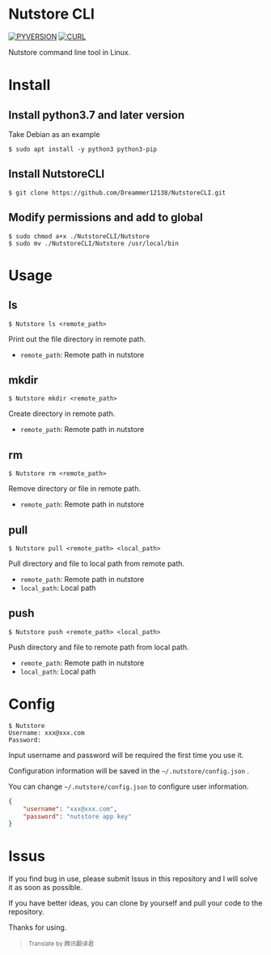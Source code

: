 <h1>Nutstore CLI</h1>

[![PYVERSION](https://img.shields.io/badge/Python-3.7.3-blue)](https://www.python.org) [![CURL](https://img.shields.io/badge/cURL-green)](http://curl.haxx.se)

Nutstore command line tool in Linux.

# Install

## Install python3.7 and later version

Take Debian as an example

```shell
$ sudo apt install -y python3 python3-pip
```

## Install NutstoreCLI

```shell
$ git clone https://github.com/Dreammer12138/NutstoreCLI.git
```

## Modify permissions and add to global

```shell
$ sudo chmod a+x ./NutstoreCLI/Nutstore
$ sudo mv ./NutstoreCLI/Nutstore /usr/local/bin
```

# Usage

## ls

```shell
$ Nutstore ls <remote_path>
```

Print out the file directory in remote path.

- `remote_path`: Remote path in nutstore

## mkdir

```shell
$ Nutstore mkdir <remote_path>
```

Create directory in remote path.

- `remote_path`: Remote path in nutstore

## rm

```shell
$ Nutstore rm <remote_path>
```

Remove directory or file in remote path.

- `remote_path`: Remote path in nutstore

## pull

```shell
$ Nutstore pull <remote_path> <local_path>
```

Pull directory and file to local path from remote path.

- `remote_path`: Remote path in nutstore
- `local_path`: Local path

## push

```shell
$ Nutstore push <remote_path> <local_path>
```

Push directory and file to remote path from local path.

- `remote_path`: Remote path in nutstore
- `local_path`: Local path

# Config

```shell
$ Nutstore
Username: xxx@xxx.com
Password: 
```

Input username and password will be required the first time you use it.

Configuration information will be saved in the `~/.nutstore/config.json` .

You can change `~/.nutstore/config.json` to configure user information.

```json
{
    "username": "xxx@xxx.com",
    "password": "nutstore app key"
}
```

# Issus

If you find bug in use, please submit Issus in this repository and I will solve it as soon as possible.

If you have better ideas, you can clone by yourself and pull your code to the repository.

Thanks for using.

>  <small>Translate by 腾讯翻译君</small>
